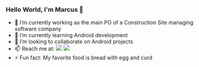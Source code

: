 ### Hello World, I'm Marcus 👋

- 🔭 I’m currently working as the main PO of a Construction Site managing software company
- 🌱 I’m currently learning Android development
- 👯 I’m looking to collaborate on Android projects
- 📫 Reach me at:
[![](https://img.shields.io/badge/-LinkedIn-222222?style=flat-square&logo=Linkedin&logoColor=white&link=https://www.linkedin.com/in/marcus-nogueira/)](https://www.linkedin.com/in/andersonfernandes12/)
[![](https://img.shields.io/badge/-Gmail-222222?style=flat-square&logo=gmail&logoColor=white&link=mailto:marcuslcnog@gmail.com)](mailto:marcuslcnog@gmail.com)
- ⚡ Fun fact: My favorite food is bread with egg and curd

